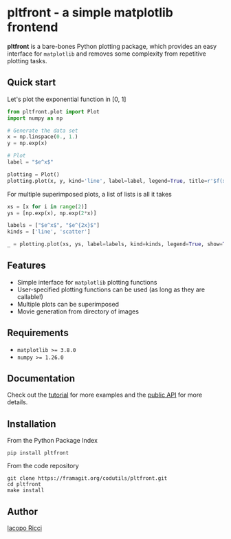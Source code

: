 # pltfront - a simple matplotlib frontend

**pltfront** is a bare-bones Python plotting package, which provides an easy interface for `matplotlib` and removes some complexity from repetitive plotting tasks.

## Quick start

Let's plot the exponential function in [0, 1]
```python
from pltfront.plot import Plot
import numpy as np

# Generate the data set
x = np.linspace(0., 1.)
y = np.exp(x)

# Plot
label = "$e^x$"

plotting = Plot()
plotting.plot(x, y, kind='line', label=label, legend=True, title=r'$f(x)=e^x$', show=True)
```

For multiple superimposed plots, a list of lists is all it takes
```python
xs = [x for i in range(2)]
ys = [np.exp(x), np.exp(2*x)]

labels = ["$e^x$", "$e^{2x}$"]
kinds = ['line', 'scatter']

_ = plotting.plot(xs, ys, label=labels, kind=kinds, legend=True, show=True)
```

## Features
- Simple interface for `matplotlib` plotting functions
- User-specified plotting functions can be used (as long as they are callable!)
- Multiple plots can be superimposed
- Movie generation from directory of images

## Requirements
- `matplotlib >= 3.8.0`
- `numpy >= 1.26.0`

## Documentation
Check out the [tutorial](https://codutils.frama.io/pltfront/tutorial) for more examples and the [public API](https://codutils.frama.io/pltfront/api/pltfront) for more details.

## Installation
From the Python Package Index
```
pip install pltfront
```

From the code repository
```
git clone https://framagit.org/codutils/pltfront.git
cd pltfront
make install
```

## Author
[Iacopo Ricci](https://iricci.frama.io)
